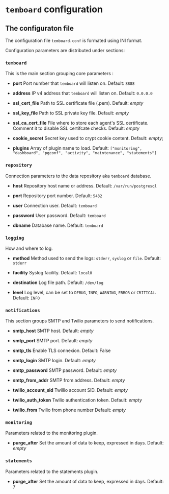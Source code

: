 # `temboard` configuration

## The configuraton file

The configuration file `temboard.conf` is formated using INI format.

Configuration parameters are distributed under sections:


### `temboard`

This is the main section grouping core parameters :


  - **port**
  Port number that `temboard` will listen on.
  Default: `8888`

  - **address**
  IP v4 address that `temboard` will listen on.
  Default: `0.0.0.0`

  - **ssl_cert_file**
  Path to SSL certificate file (.pem).
  Default: *empty*

  - **ssl_key_file**
  Path to SSL private key file.
  Default: *empty*

  - **ssl_ca_cert_file**
  File where to store each agent's SSL certificate. Comment it to disable SSL
  certifcate checks.
  Default: *empty*

  - **cookie_secret**
  Secret key used to crypt cookie content.
  Default: *empty*;

  - **plugins**
  Array of plugin name to load.
  Default: `["monitoring", "dashboard", "pgconf", "activity", "maintenance",
  "statements"]`


### `repository`

Connection parameters to the data repository aka `temboard` database.


  - **host**
  Repository host name or address.
  Default: `/var/run/postgresql`

  - **port**
  Repository port number.
  Default: `5432`

  - **user**
  Connection user.
  Default: `temboard`

  - **password**
  User password.
  Default: `temboard`

  - **dbname**
  Database name.
  Default: `temboard`


### `logging`

How and where to log.


  - **method**
  Method used to send the logs: `stderr`, `syslog` or `file`.
  Default: `stderr`

  - **facility**
  Syslog facility.
  Default: `local0`

  - **destination**
  Log file path.
  Default: `/dev/log`

  - **level**
  Log level, can be set to `DEBUG`, `INFO`, `WARNING`, `ERROR` or `CRITICAL`.
  Default: `INFO`


### `notifications`

This section groups SMTP and Twilio parameters to send notifications.


  - **smtp_host**
  SMTP host.
  Default: *empty*

  - **smtp_port**
  SMTP port.
  Default: *empty*

  - **smtp_tls**
  Enable TLS connexion.
  Default: False

  - **smtp_login**
  SMTP login.
  Default: *empty*

  - **smtp_password**
  SMTP password.
  Default: *empty*

  - **smtp_from_addr**
  SMTP from address.
  Default: *empty*

  - **twilio_account_sid**
  Twillio account SID.
  Default: *empty*

  - **twilio_auth_token**
  Twilio authentication token.
  Default: *empty*

  - **twilio_from**
  Twilio from phone number
  Default: *empty*


### `monitoring`

Parameters related to the monitoring plugin.


  - **purge_after**
  Set the amount of data to keep, expressed in days.
  Default: *empty*


### `statements`

Parameters related to the statements plugin.


  - **purge_after**
  Set the amount of data to keep, expressed in days.
  Default: 7
